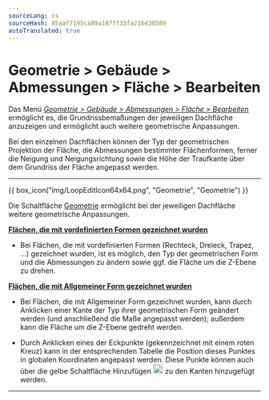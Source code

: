 ```yaml
---
sourceLang: cs
sourceHash: 45aaf7195ca89a187ff33fa21b430589
autoTranslated: true
---
```


<h1>Geometrie &gt; Gebäude &gt; Abmessungen &gt; Fläche &gt; Bearbeiten</h1>

<p> Das Menü <u><i>Geometrie &gt; Gebäude &gt; Abmessungen &gt; Fläche &gt; Bearbeiten</i></u> ermöglicht es, die Grundrissbemaßungen der jeweiligen Dachfläche anzuzeigen und ermöglicht auch weitere geometrische Anpassungen.

<p>
Bei den einzelnen Dachflächen können der Typ der geometrischen Projektion der Fläche, die Abmessungen bestimmter Flächenformen, ferner die Neigung und Neigungsrichtung sowie die Höhe der Traufkante über dem Grundriss der Fläche angepasst werden.
</p>

<hr class="main"> <!-- Vodorovná čára jako oddělovač sekce -->

{{ box_icon("img/LoopEditIcon64x64.png", "Geometrie", "Geometrie") }}

<p>
Die Schaltfläche <u>Geometrie</u> ermöglicht bei der jeweiligen Dachfläche weitere geometrische Anpassungen.
</p>

<p><b><u>Flächen, die mit vordefinierten Formen gezeichnet wurden</u></b></p>

<ul>
<li>
<p>
Bei Flächen, die mit vordefinierten Formen (Rechteck, Dreieck, Trapez, ...) gezeichnet wurden, ist es möglich, den Typ der geometrischen Form und die Abmessungen zu ändern sowie ggf. die Fläche um die Z-Ebene zu drehen.
</p>
</li>
</ul>

<p><b><u>Flächen, die mit Allgemeiner Form gezeichnet wurden</u></b></p>

<ul>
<li>
<p>
Bei Flächen, die mit Allgemeiner Form gezeichnet wurden, kann durch Anklicken einer Kante der Typ ihrer geometrischen Form geändert werden (und anschließend die Maße angepasst werden); außerdem kann die Fläche um die Z-Ebene gedreht werden.
</p>
</li>
<li>
<p>
Durch Anklicken eines der Eckpunkte (gekennzeichnet mit einem roten Kreuz) kann in der entsprechenden Tabelle die Position dieses Punktes in globalen Koordinaten angepasst werden.
Diese Punkte können auch über die gelbe Schaltfläche Hinzufügen 
<img src="img/AddButtonRound.png" alt="AddButtonRound.png" width="20"> zu den Kanten hinzugefügt werden.
</p>
</li>
</ul>

<hr class="main"> <!-- Vodorovná čára jako oddělovač sekce -->

<!-- product: HiStruct Roofs -->